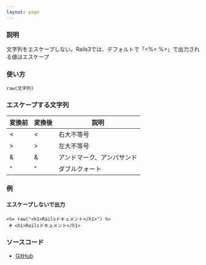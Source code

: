 ```yaml
---
layout: page
---
```

### 説明
文字列をエスケープしない。Rails3では、デフォルトで「<%= %>」で出力される値はエスケープ

### 使い方
    raw(文字列)

### エスケープする文字列

変換前 | 変換後    | 説明
--- | ------ | -------------
<   | &lt;   | 右大不等号
>   | &gt;   | 左大不等号
&   | &amp;  | アンドマーク、アンパサンド
"   | &quot; | ダブルクォート

### 例
#### エスケープしないで出力
    <%= raw("<h1>Railsドキュメント</h1>") %>
     # <h1>Railsドキュメント</h1>

### ソースコード
* [GitHub](https://github.com/rails/rails/blob/f33d52c95217212cbacc8d5e44b5a8e3cdc6f5b3/actionview/lib/action_view/helpers/output_safety_helper.rb#L18)